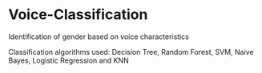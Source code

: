 # Voice-Classification
Identification of gender based on voice characteristics



Classification algorithms used: Decision Tree, Random Forest, SVM, Naive Bayes, Logistic Regression and KNN

